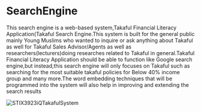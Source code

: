 # SearchEngine
This search engine is a web-based system,Takaful Financial Literacy Application(Takaful Search Engine.This system is built for the general public mainly Young Muslims who wanted to inquire or ask anything about Takaful as well for Takaful Sales Advisor/Agents as well as researchers(lecturers)doing researches related to Takaful in general.Takaful Financial Literacy Application should be able to function like Google search engine,but instead,this search engine will only focuses on Takaful such as searching for the most suitable takaful policies for Below 40% income group and many more.The word embedding techniques that will be programmed into  the system will also help in improving and extending the search results

![STIX3923iQTakafulSystem](/SearchEngine/STIX3923_Project2_Poster.png?raw=true "System Poster")
